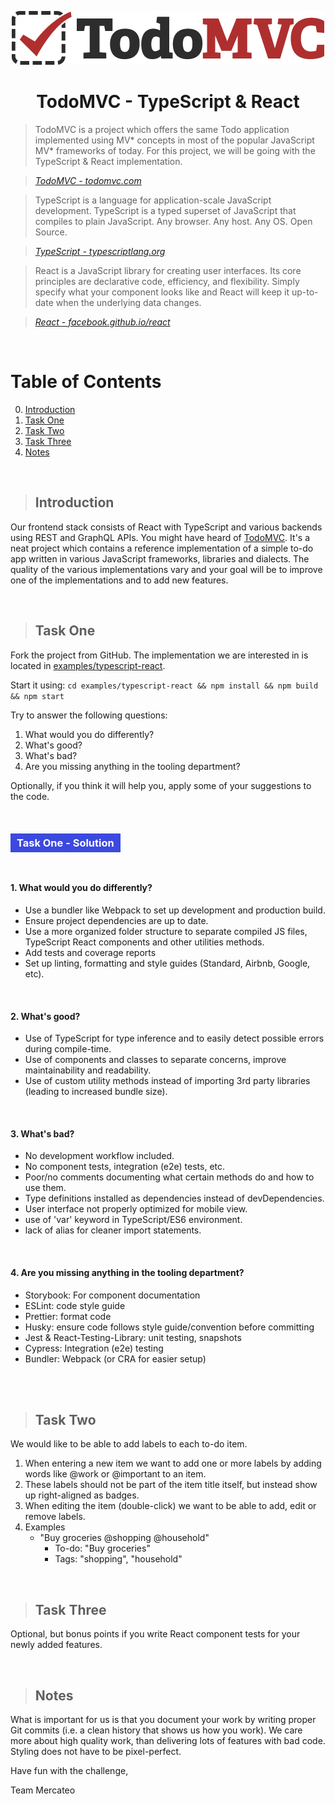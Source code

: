 <p align="center">
    <img src="src/assets/logo.png" alt="TodoMVC">
</p>

<h1 align="center">TodoMVC - TypeScript & React</h1>


> TodoMVC is a project which offers the same Todo application implemented using MV* concepts in most of the popular JavaScript MV* frameworks of today. For this project, we will be going with the TypeScript & React implementation.

> _[TodoMVC - todomvc.com](http://todomvc.com)_

> TypeScript is a language for application-scale JavaScript development. TypeScript is a typed superset of JavaScript that compiles to plain JavaScript. Any browser. Any host. Any OS. Open Source.

> _[TypeScript - typescriptlang.org](http://typescriptlang.org)_

> React is a JavaScript library for creating user interfaces. Its core principles are declarative code, efficiency, and flexibility. Simply specify what your component looks like and React will keep it up-to-date when the underlying data changes.

> _[React - facebook.github.io/react](http://facebook.github.io/react)_

<br>

# Table of Contents

0. [Introduction](#introduction)
0. [Task One](#task-one)
0. [Task Two](#task-two)
1. [Task Three](#task-three)
2. [Notes](#notes)

<br>

> ## Introduction

Our frontend stack consists of React with TypeScript and various backends using REST and GraphQL APIs. You might have heard of [TodoMVC](http://todomvc.com/). It's a neat project which contains a reference implementation of a simple to-do app written in various JavaScript frameworks, libraries and dialects. The quality of the various implementations vary and your goal will be to improve one of the implementations and to add new features.

<br>

> ## Task One

Fork the project from GitHub. The implementation we are interested in is located in [examples/typescript-react](https://github.com/tastejs/todomvc). 

Start it using:
```cd examples/typescript-react && npm install && npm build && npm start```

Try to answer the following questions:

1. What would you do differently?
2. What's good?
3. What's bad?
4. Are you missing anything in the tooling department?

Optionally, if you think it will help you, apply some of your suggestions to the code.
<br><br><br>

<h3>
	<span style="color:white;background-color:#3b49df;padding:5px 10px">Task One - Solution</span>
</h3>
<br>

<h4 style="font-weight:bold">1. What would you do differently?</h4>

* Use a bundler like Webpack to set up development and production build.
* Ensure project dependencies are up to date.
* Use a more organized folder structure to separate compiled JS files, TypeScript React components and other utilities methods.
* Add tests and coverage reports
* Set up linting, formatting and style guides (Standard, Airbnb, Google, etc).

<br>

<h4 style="font-weight:bold">2. What's good?</h4>

* Use of TypeScript for type inference and to easily detect possible errors during compile-time.
* Use of components and classes to separate concerns, improve maintainability and readability.
* Use of custom utility methods instead of importing 3rd party libraries (leading to increased bundle size).
<br>

<h4 style="font-weight:bold">3. What's bad?</h4>

* No development workflow included.
* No component tests, integration (e2e) tests, etc.
* Poor/no comments documenting what certain methods do and how to use them.
* Type definitions installed as dependencies instead of devDependencies.
* User interface not properly optimized for mobile view.
* use of 'var' keyword in TypeScript/ES6 environment.
* lack of alias for cleaner import statements.
<br>

<h4 style="font-weight:bold">4. Are you missing anything in the tooling department?</h4>

* Storybook: For component documentation
* ESLint: code style guide
* Prettier: format code
* Husky: ensure code follows style guide/convention before committing
* Jest & React-Testing-Library: unit testing, snapshots
* Cypress: Integration (e2e) testing
* Bundler: Webpack (or CRA for easier setup)

<br><br>

> ## Task Two

We would like to be able to add labels to each to-do item.

1. When entering a new item we want to add one or more labels by adding words like @work or @important to an item.
2. These labels should not be part of the item title itself, but instead show up right-aligned as badges.
3. When editing the item (double-click) we want to be able to add, edit or remove labels.
4. Examples
    - "Buy groceries @shopping @household"
      - To-do: "Buy groceries"
      - Tags: "shopping", "household"



<br>

> ## Task Three

Optional, but bonus points if you write React component tests for your newly added features.

<br>

> ## Notes

What is important for us is that you document your work by writing proper Git commits (i.e. a clean history that shows us how you work). We care more about high quality work, than delivering lots of features with bad code. Styling does not have to be pixel-perfect.

Have fun with the challenge,

Team Mercateo